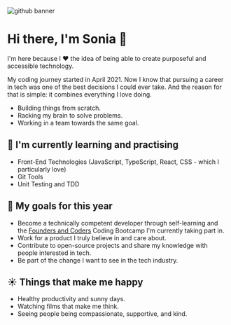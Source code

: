 ![github banner](https://user-images.githubusercontent.com/82713219/150999363-18a57d26-accd-4c2f-b33e-94f053570b17.jpeg)
# Hi there, I'm Sonia 🍋
I'm here because I ❤️ the idea of being able to create purposeful and accessible technology.

My coding journey started in April 2021. Now I know that pursuing a career in tech was one of the best decisions I could ever take.
And the reason for that is simple: it combines everything I love doing.
- Building things from scratch. 
- Racking my brain to solve problems.
- Working in a team towards the same goal.  

## 🌱 I'm currently learning and practising 
- Front-End Technologies (JavaScript, TypeScript, React, CSS - which I particularly love)
- Git Tools
- Unit Testing and TDD

## 🔭 My goals for this year
- Become a technically competent developer through self-learning and the [Founders and Coders](https://www.foundersandcoders.com/) Coding Bootcamp I'm currently taking part in.
- Work for a product I truly believe in and care about.
- Contribute to open-source projects and share my knowledge with people interested in tech.
- Be part of the change I want to see in the tech industry.

## ☀️ Things that make me happy 
- Healthy productivity and sunny days. 
- Watching films that make me think.
- Seeing people being compassionate, supportive, and kind. 

<!--
**sonianb/sonianb** is a ✨ _special_ ✨ repository because its `README.md` (this file) appears on your GitHub profile.

Here are some ideas to get you started:

- 🔭 I’m currently working on ...
- 🌱 I’m currently learning ...
- 👯 I’m looking to collaborate on ...
- 🤔 I’m looking for help with ...
- 💬 Ask me about ...
- 📫 How to reach me: ...
- 😄 Pronouns: ...
- ⚡ Fun fact: ...
-->
